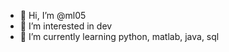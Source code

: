 - 👋 Hi, I’m @ml05
- 👀 I’m interested in dev
- 🌱 I’m currently learning python, matlab, java, sql

<!---
ml05/ml05 is a ✨ special ✨ repository because its `README.md` (this file) appears on your GitHub profile.
You can click the Preview link to take a look at your changes.
--->
